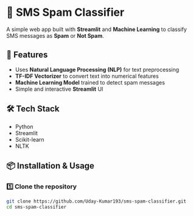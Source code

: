 # 📩 SMS Spam Classifier

A simple web app built with **Streamlit** and **Machine Learning** to classify SMS messages as **Spam** or **Not Spam**.

## 🚀 Features
- Uses **Natural Language Processing (NLP)** for text preprocessing
- **TF-IDF Vectorizer** to convert text into numerical features
- **Machine Learning Model** trained to detect spam messages
- Simple and interactive **Streamlit** UI

## 🛠 Tech Stack
- Python
- Streamlit
- Scikit-learn
- NLTK

## 📦 Installation & Usage

### 1️⃣ Clone the repository
```bash
git clone https://github.com/Uday-Kumar193/sms-spam-classifier.git
cd sms-spam-classifier
